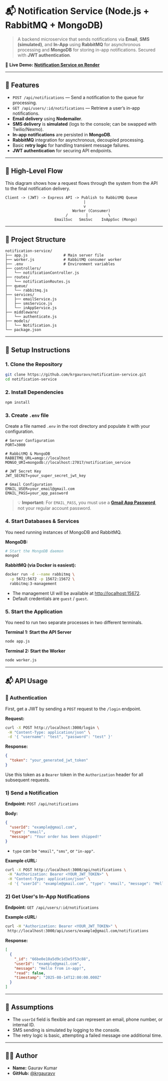 
# 📬 Notification Service (Node.js + RabbitMQ + MongoDB)

[](https://www.google.com/search?q=%23)
[](https://www.google.com/search?q=%23)
[](https://www.google.com/search?q=%23)
[](https://www.google.com/search?q=%23)
[](https://www.google.com/search?q=%23)

> A backend microservice that sends notifications via **Email**, **SMS (simulated)**, and **In-App** using **RabbitMQ** for asynchronous processing and **MongoDB** for storing in-app notifications. Secured with **JWT authentication**.

🔗 **Live Demo:** [**Notification Service on Render**](https://notification-service-v3ro.onrender.com/)

-----

## 🚀 Features

  - `POST /api/notifications` — Send a notification to the queue for processing.
  - `GET /api/users/:id/notifications` — Retrieve a user’s in-app notifications.
  - **Email delivery** using **Nodemailer**.
  - **SMS delivery** is **simulated** (logs to the console; can be swapped with Twilio/Nexmo).
  - **In-app notifications** are persisted in **MongoDB**.
  - **RabbitMQ** integration for asynchronous, decoupled processing.
  - Basic **retry logic** for handling transient message failures.
  - **JWT authentication** for securing API endpoints.

-----

## 🧭 High-Level Flow

This diagram shows how a request flows through the system from the API to the final notification delivery.

```
Client -> (JWT) -> Express API -> Publish to RabbitMQ Queue
                                   |
                                   v
                              Worker (Consumer)
                           /        |         \
                      EmailSvc   SmsSvc    InAppSvc (Mongo)
```

-----

## 📂 Project Structure

```
notification-service/
├── app.js                # Main server file
├── worker.js             # RabbitMQ consumer worker
├── .env                  # Environment variables
├── controllers/
│   └── notificationController.js
├── routes/
│   └── notificationRoutes.js
├── queue/
│   └── rabbitmq.js
├── services/
│   ├── emailService.js
│   ├── smsService.js
│   └── inAppService.js
├── middleware/
│   └── authenticate.js
├── models/
│   └── Notification.js
└── package.json
```

-----

## 🔧 Setup Instructions

### 1\. Clone the Repository

```bash
git clone https://github.com/krgauravv/notification-service.git
cd notification-service
```

### 2\. Install Dependencies

```bash
npm install
```

### 3\. Create `.env` file

Create a file named `.env` in the root directory and populate it with your configuration.

```env
# Server Configuration
PORT=3000

# RabbitMQ & MongoDB
RABBITMQ_URL=amqp://localhost
MONGO_URI=mongodb://localhost:27017/notification_service

# JWT Secret Key
JWT_SECRET=your_super_secret_jwt_key

# Gmail Configuration
EMAIL_USER=your_email@gmail.com
EMAIL_PASS=your_app_password
```

> 💡 **Important:** For `EMAIL_PASS`, you must use a [**Gmail App Password**](https://myaccount.google.com/apppasswords), not your regular account password.

### 4\. Start Databases & Services

You need running instances of MongoDB and RabbitMQ.

**MongoDB:**

```bash
# Start the MongoDB daemon
mongod
```

**RabbitMQ (via Docker is easiest):**

```bash
docker run -d --name rabbitmq \
  -p 5672:5672 -p 15672:15672 \
  rabbitmq:3-management
```

  - The management UI will be available at [http://localhost:15672](https://www.google.com/search?q=http://localhost:15672).
  - Default credentials are `guest` / `guest`.

### 5\. Start the Application

You need to run two separate processes in two different terminals.

**Terminal 1: Start the API Server**

```bash
node app.js
```

**Terminal 2: Start the Worker**

```bash
node worker.js
```

-----

## 📬 API Usage

### 🔐 Authentication

First, get a JWT by sending a `POST` request to the `/login` endpoint.

**Request:**

```bash
curl -X POST http://localhost:3000/login \
 -H "Content-Type: application/json" \
 -d '{ "username": "test", "password": "test" }'
```

**Response:**

```json
{
  "token": "your_generated_jwt_token"
}
```

Use this token as a `Bearer` token in the `Authorization` header for all subsequent requests.

### 1\) Send a Notification

**Endpoint:** `POST /api/notifications`

**Body:**

```json
{
  "userId": "example@gmail.com",
  "type": "email",
  "message": "Your order has been shipped!"
}
```

  - `type` can be `"email"`, `"sms"`, or `"in-app"`.

**Example cURL:**

```bash
curl -X POST http://localhost:3000/api/notifications \
 -H "Authorization: Bearer <YOUR_JWT_TOKEN>" \
 -H "Content-Type: application/json" \
 -d '{ "userId": "example@gmail.com", "type": "email", "message": "Hello from the notification service!" }'
```

### 2\) Get User's In-App Notifications

**Endpoint:** `GET /api/users/:id/notifications`

**Example cURL:**

```bash
curl -H "Authorization: Bearer <YOUR_JWT_TOKEN>" \
 http://localhost:3000/api/users/example@gmail.com/notifications
```

**Response:**

```json
[
  {
    "_id": "66be0e10a5d9c1d3e5f53c88",
    "userId": "example@gmail.com",
    "message": "Hello from in-app!",
    "read": false,
    "timestamp": "2025-08-14T12:00:00.000Z"
  }
]
```

-----

## 🧠 Assumptions

  - The `userId` field is flexible and can represent an email, phone number, or internal ID.
  - SMS sending is simulated by logging to the console.
  - The retry logic is basic, attempting a failed message one additional time.

-----

## 👨‍💼 Author

  - **Name:** Gaurav Kumar
  - **GitHub:** [@krgauravv](https://github.com/krgauravv)
